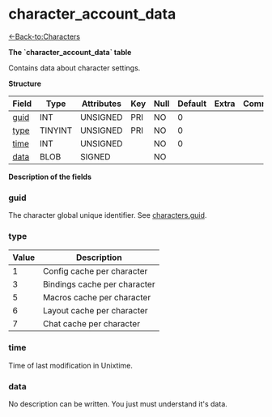# character\_account\_data

[<-Back-to:Characters](database-characters.md)

**The \`character\_account\_data\` table**

Contains data about character settings.

**Structure**

| Field     | Type    | Attributes | Key | Null | Default | Extra | Comment |
| --------- | ------- | ---------- | --- | ---- | ------- | ----- | ------- |
| [guid][1] | INT     | UNSIGNED   | PRI | NO   | 0       |       |         |
| [type][2] | TINYINT | UNSIGNED   | PRI | NO   | 0       |       |         |
| [time][3] | INT     | UNSIGNED   |     | NO   | 0       |       |         |
| [data][4] | BLOB    | SIGNED     |     | NO   |         |       |         |

[1]: #guid
[2]: #type
[3]: #time
[4]: #data

**Description of the fields**

### guid

The character global unique identifier. See [characters.guid](characters#guid).

### type

| Value | Description                  |
|-------|------------------------------|
| 1     | Config cache per character   |
| 3     | Bindings cache per character |
| 5     | Macros cache per character   |
| 6     | Layout cache per character   |
| 7     | Chat cache per character     |

### time

Time of last modification in Unixtime.

### data

No description can be written. You just must understand it's data.
